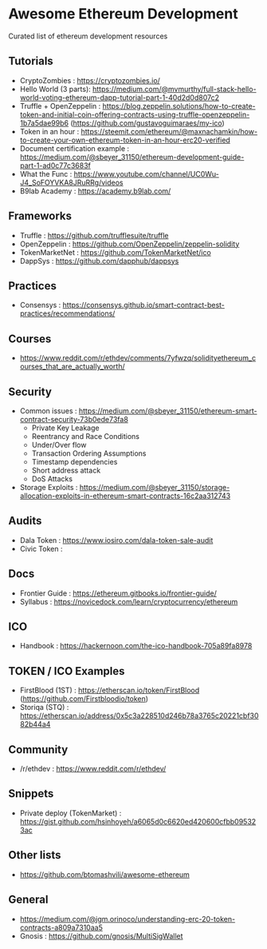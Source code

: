 # Awesome Ethereum Development
Curated list of ethereum development resources

## Tutorials
- CryptoZombies : https://cryptozombies.io/
- Hello World (3 parts): https://medium.com/@mvmurthy/full-stack-hello-world-voting-ethereum-dapp-tutorial-part-1-40d2d0d807c2
- Truffle + OpenZeppelin : https://blog.zeppelin.solutions/how-to-create-token-and-initial-coin-offering-contracts-using-truffle-openzeppelin-1b7a5dae99b6 (https://github.com/gustavoguimaraes/my-ico)
- Token in an hour : https://steemit.com/ethereum/@maxnachamkin/how-to-create-your-own-ethereum-token-in-an-hour-erc20-verified
- Document certification example : https://medium.com/@sbeyer_31150/ethereum-development-guide-part-1-ad0c77c3683f
- What the Func : https://www.youtube.com/channel/UC0Wu-J4_SoFOYVKA8JRuRRg/videos
- B9lab Academy : https://academy.b9lab.com/

## Frameworks
- Truffle : https://github.com/trufflesuite/truffle
- OpenZeppelin : https://github.com/OpenZeppelin/zeppelin-solidity
- TokenMarketNet : https://github.com/TokenMarketNet/ico
- DappSys : https://github.com/dapphub/dappsys

## Practices
- Consensys : https://consensys.github.io/smart-contract-best-practices/recommendations/


## Courses
- https://www.reddit.com/r/ethdev/comments/7yfwzq/solidityethereum_courses_that_are_actually_worth/

## Security
- Common issues : https://medium.com/@sbeyer_31150/ethereum-smart-contract-security-73b0ede73fa8
  - Private Key Leakage
  - Reentrancy and Race Conditions
  - Under/Over flow
  - Transaction Ordering Assumptions
  - Timestamp dependencies
  - Short address attack
  - DoS Attacks
- Storage Exploits : https://medium.com/@sbeyer_31150/storage-allocation-exploits-in-ethereum-smart-contracts-16c2aa312743

## Audits
- Dala Token : https://www.iosiro.com/dala-token-sale-audit
- Civic Token :

## Docs
- Frontier Guide : https://ethereum.gitbooks.io/frontier-guide/
- Syllabus : https://novicedock.com/learn/cryptocurrency/ethereum

## ICO
- Handbook : https://hackernoon.com/the-ico-handbook-705a89fa8978

## TOKEN / ICO Examples
- FirstBlood (1ST) : https://etherscan.io/token/FirstBlood (https://github.com/Firstbloodio/token)
- Storiqa (STQ) : https://etherscan.io/address/0x5c3a228510d246b78a3765c20221cbf3082b44a4

## Community
- /r/ethdev : https://www.reddit.com/r/ethdev/

## Snippets
 - Private deploy (TokenMarket) : https://gist.github.com/hsinhoyeh/a6065d0c6620ed420600cfbb095323ac

## Other lists
- https://github.com/btomashvili/awesome-ethereum

## General
- https://medium.com/@jgm.orinoco/understanding-erc-20-token-contracts-a809a7310aa5
- Gnosis : https://github.com/gnosis/MultiSigWallet
